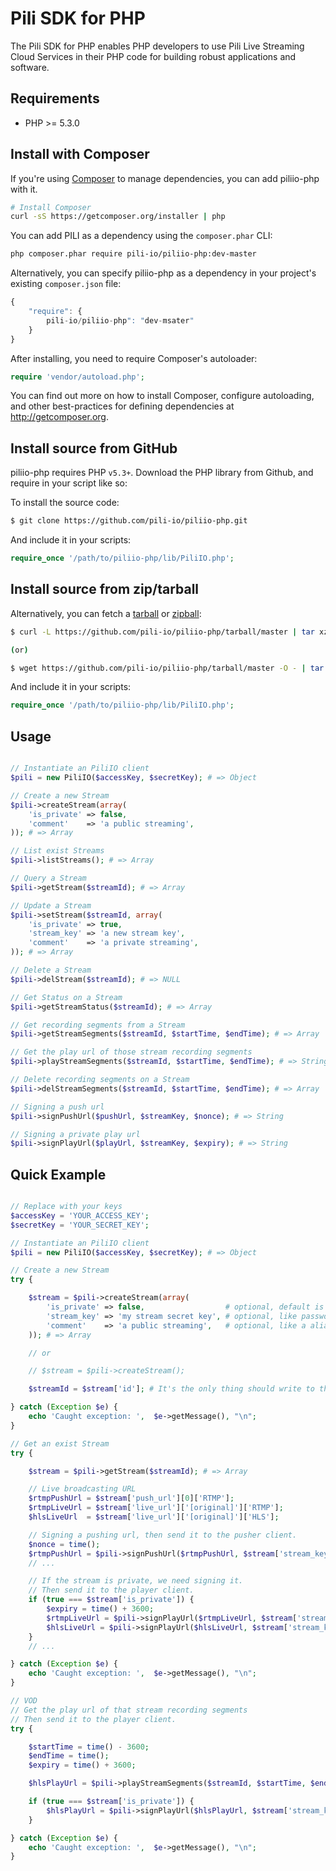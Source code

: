 # Pili SDK for PHP

The Pili SDK for PHP enables PHP developers to use Pili Live Streaming Cloud Services in their PHP code for building robust applications and software.

## Requirements

- PHP >= 5.3.0

## Install with Composer

If you're using [Composer](http://getcomposer.org) to manage dependencies, you can add piliio-php with it.

```bash
# Install Composer
curl -sS https://getcomposer.org/installer | php
```

You can add PILI as a dependency using the `composer.phar` CLI:

```bash
php composer.phar require pili-io/piliio-php:dev-master
```

Alternatively, you can specify piliio-php as a dependency in your project's
existing `composer.json` file:

```js
{
    "require": {
        pili-io/piliio-php": "dev-msater"
    }
}
 ```

After installing, you need to require Composer's autoloader:

```php
require 'vendor/autoload.php';
```

You can find out more on how to install Composer, configure autoloading, and
other best-practices for defining dependencies at <http://getcomposer.org>.

## Install source from GitHub

piliio-php requires PHP `v5.3+`. Download the PHP library from Github, and require in your script like so:

To install the source code:

```bash
$ git clone https://github.com/pili-io/piliio-php.git
```

And include it in your scripts:

```php
require_once '/path/to/piliio-php/lib/PiliIO.php';
```

## Install source from zip/tarball

Alternatively, you can fetch a [tarball](https://github.com/pili-io/piliio-php/tarball/master) or [zipball](https://github.com/pili-io/piliio-php/zipball/master):

```bash
$ curl -L https://github.com/pili-io/piliio-php/tarball/master | tar xzv

(or)

$ wget https://github.com/pili-io/piliio-php/tarball/master -O - | tar xzv
```

And include it in your scripts:

```php
require_once '/path/to/piliio-php/lib/PiliIO.php';
```

## Usage

```php

// Instantiate an PiliIO client
$pili = new PiliIO($accessKey, $secretKey); # => Object

// Create a new Stream
$pili->createStream(array(
    'is_private' => false, 
    'comment'    => 'a public streaming',
)); # => Array

// List exist Streams
$pili->listStreams(); # => Array

// Query a Stream
$pili->getStream($streamId); # => Array

// Update a Stream
$pili->setStream($streamId, array(
    'is_private' => true, 
    'stream_key' => 'a new stream key', 
    'comment'    => 'a private streaming',
)); # => Array

// Delete a Stream
$pili->delStream($streamId); # => NULL

// Get Status on a Stream
$pili->getStreamStatus($streamId); # => Array

// Get recording segments from a Stream
$pili->getStreamSegments($streamId, $startTime, $endTime); # => Array

// Get the play url of those stream recording segments
$pili->playStreamSegments($streamId, $startTime, $endTime); # => String

// Delete recording segments on a Stream
$pili->delStreamSegments($streamId, $startTime, $endTime); # => Array

// Signing a push url
$pili->signPushUrl($pushUrl, $streamKey, $nonce); # => String

// Signing a private play url
$pili->signPlayUrl($playUrl, $streamKey, $expiry); # => String

```

## Quick Example

```php

// Replace with your keys
$accessKey = 'YOUR_ACCESS_KEY';
$secretKey = 'YOUR_SECRET_KEY';

// Instantiate an PiliIO client
$pili = new PiliIO($accessKey, $secretKey); # => Object

// Create a new Stream
try {

    $stream = $pili->createStream(array(
        'is_private' => false,                  # optional, default is false
        'stream_key' => 'my stream secret key', # optional, like password, default is auto generated
        'comment'    => 'a public streaming',   # optional, like a alias
    )); # => Array

    // or

    // $stream = $pili->createStream();

    $streamId = $stream['id']; # It's the only thing should write to the database

} catch (Exception $e) {
    echo 'Caught exception: ',  $e->getMessage(), "\n";
}

// Get an exist Stream
try {

    $stream = $pili->getStream($streamId); # => Array

    // Live broadcasting URL
    $rtmpPushUrl = $stream['push_url'][0]['RTMP'];
    $rtmpLiveUrl = $stream['live_url']['[original]']['RTMP'];
    $hlsLiveUrl  = $stream['live_url']['[original]']['HLS'];

    // Signing a pushing url, then send it to the pusher client.
    $nonce = time();
    $rtmpPushUrl = $pili->signPushUrl($rtmpPushUrl, $stream['stream_key'], $nonce); # => String
    // ...

    // If the stream is private, we need signing it.
    // Then send it to the player client.
    if (true === $stream['is_private']) {
        $expiry = time() + 3600;
        $rtmpLiveUrl = $pili->signPlayUrl($rtmpLiveUrl, $stream['stream_key'], $expiry); # => String
        $hlsLiveUrl = $pili->signPlayUrl($hlsLiveUrl, $stream['stream_key'], $expiry); # => String
    }
    // ...

} catch (Exception $e) {
    echo 'Caught exception: ',  $e->getMessage(), "\n";
}

// VOD
// Get the play url of that stream recording segments
// Then send it to the player client.
try {

    $startTime = time() - 3600;
    $endTime = time();
    $expiry = time() + 3600;

    $hlsPlayUrl = $pili->playStreamSegments($streamId, $startTime, $endTime); # => String

    if (true === $stream['is_private']) {
        $hlsPlayUrl = $pili->signPlayUrl($hlsPlayUrl, $stream['stream_key'], $expiry); # => String
    }

} catch (Exception $e) {
    echo 'Caught exception: ',  $e->getMessage(), "\n";
}

```
